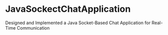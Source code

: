# JavaSockectChatApplication
Designed and Implemented a Java Socket-Based Chat Application for Real-Time Communication
